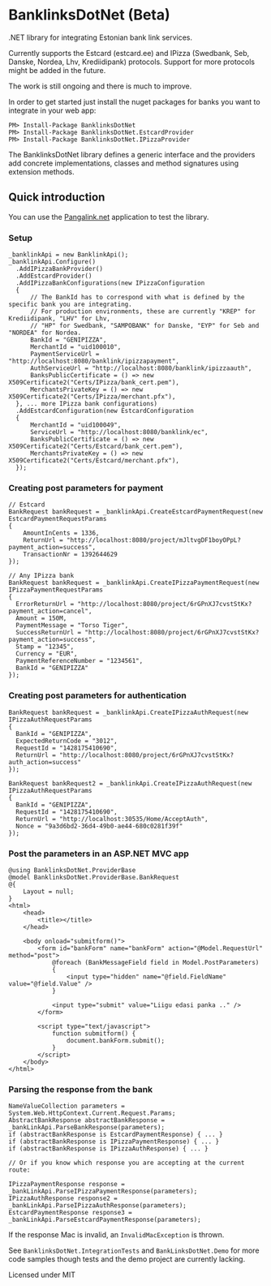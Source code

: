# BanklinksDotNet (Beta)
.NET library for integrating Estonian bank link services.

Currently supports the Estcard (estcard.ee) and IPizza (Swedbank, Seb, Danske, Nordea, Lhv, Krediidipank) protocols. Support for more protocols might be added in the future.

The work is still ongoing and there is much to improve. 

In order to get started just install the nuget packages for banks you want to integrate in your web app:

```
PM> Install-Package BanklinksDotNet
PM> Install-Package BanklinksDotNet.EstcardProvider
PM> Install-Package BanklinksDotNet.IPizzaProvider
```


The BanklinksDotNet library defines a generic interface and the providers add concrete implementations, classes and method signatures using extension methods.

## Quick introduction

You can use the [Pangalink.net](http://pangalink.net/) application to test the library.

### Setup
```
_banklinkApi = new BanklinkApi();
_banklinkApi.Configure()
  .AddIPizzaBankProvider()
  .AddEstcardProvider()
  .AddIPizzaBankConfigurations(new IPizzaConfiguration
  {
      // The BankId has to correspond with what is defined by the specific bank you are integrating.
      // For production environments, these are currently "KREP" for Krediidipank, "LHV" for Lhv,
      // "HP" for Swedbank, "SAMPOBANK" for Danske, "EYP" for Seb and "NORDEA" for Nordea.
      BankId = "GENIPIZZA",
      MerchantId = "uid100010",
      PaymentServiceUrl = "http://localhost:8080/banklink/ipizzapayment",
      AuthServiceUrl = "http://localhost:8080/banklink/ipizzaauth",
      BanksPublicCertificate = () => new X509Certificate2("Certs/IPizza/bank_cert.pem"),
      MerchantsPrivateKey = () => new X509Certificate2("Certs/IPizza/merchant.pfx"),
  }, ... more IPizza bank configurations)
  .AddEstcardConfiguration(new EstcardConfiguration
  {
      MerchantId = "uid100049",
      ServiceUrl = "http://localhost:8080/banklink/ec",
      BanksPublicCertificate = () => new X509Certificate2("Certs/Estcard/bank_cert.pem"),
      MerchantsPrivateKey = () => new X509Certificate2("Certs/Estcard/merchant.pfx"),
  });
```
### Creating post parameters for payment

```
// Estcard
BankRequest bankRequest = _banklinkApi.CreateEstcardPaymentRequest(new EstcardPaymentRequestParams
{
    AmountInCents = 1336,
    ReturnUrl = "http://localhost:8080/project/mJltvgDF1boyOPpL?payment_action=success",
    TransactionNr = 1392644629
});

// Any IPizza bank
BankRequest bankRequest = _banklinkApi.CreateIPizzaPaymentRequest(new IPizzaPaymentRequestParams
{
  ErrorReturnUrl = "http://localhost:8080/project/6rGPnXJ7cvstStKx?payment_action=cancel",
  Amount = 150M,
  PaymentMessage = "Torso Tiger",
  SuccessReturnUrl = "http://localhost:8080/project/6rGPnXJ7cvstStKx?payment_action=success",
  Stamp = "12345",
  Currency = "EUR",
  PaymentReferenceNumber = "1234561",
  BankId = "GENIPIZZA"
});
```

### Creating post parameters for authentication

```
BankRequest bankRequest = _banklinkApi.CreateIPizzaAuthRequest(new IPizzaAuthRequestParams
{
  BankId = "GENIPIZZA",
  ExpectedReturnCode = "3012",
  RequestId = "1428175410690",
  ReturnUrl = "http://localhost:8080/project/6rGPnXJ7cvstStKx?auth_action=success"
});

BankRequest bankRequest2 = _banklinkApi.CreateIPizzaAuthRequest(new IPizzaAuthRequestParams
{
  BankId = "GENIPIZZA",
  RequestId = "1428175410690",
  ReturnUrl = "http://localhost:30535/Home/AcceptAuth",
  Nonce = "9a3d6bd2-36d4-49b0-ae44-680c0281f39f"
});
```

### Post the parameters in an ASP.NET MVC app

```
@using BanklinksDotNet.ProviderBase
@model BanklinksDotNet.ProviderBase.BankRequest
@{
    Layout = null;
}
<html>
    <head>
        <title></title>
    </head>

    <body onload="submitform()">
        <form id="bankForm" name="bankForm" action="@Model.RequestUrl" method="post">
            @foreach (BankMessageField field in Model.PostParameters)
            {
                <input type="hidden" name="@field.FieldName" value="@field.Value" />
            }

            <input type="submit" value="Liigu edasi panka .." />
        </form>
        
        <script type="text/javascript">
            function submitform() {
                document.bankForm.submit();
            }
        </script>
    </body>
</html>
```

### Parsing the response from the bank

```
NameValueCollection parameters = System.Web.HttpContext.Current.Request.Params;
AbstractBankResponse abstractBankResponse = _bankLinkApi.ParseBankResponse(parameters);
if (abstractBankResponse is EstcardPaymentResponse) { ... }
if (abstractBankResponse is IPizzaPaymentResponse) { ... }
if (abstractBankResponse is IPizzaAuthResponse) { ... }

// Or if you know which response you are accepting at the current route:

IPizzaPaymentResponse response = _bankLinkApi.ParseIPizzaPaymentResponse(parameters);
IPizzaAuthResponse response2 = _bankLinkApi.ParseIPizzaAuthResponse(parameters);
EstcardPaymentResponse response3 = _bankLinkApi.ParseEstcardPaymentResponse(parameters);

```

If the response Mac is invalid, an `InvalidMacException` is thrown. 

See `BanklinksDotNet.IntegrationTests` and `BankLinksDotNet.Demo` for more code samples though tests and the demo project are currently lacking.

Licensed under MIT
